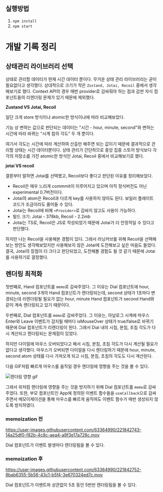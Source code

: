 ## 실행방법

1. `npm install`
2. `npm start`

# 개발 기록 정리

## 상태관리 라이브러리 선택

상태로 관리할 데이터가 현재 시간 데이터 뿐이다. 무거운 상태 관리 라이브러리는 굳이 필요없다고 생각했다. 상대적으로 크기가 작은 `Zustand, Jotai, Recoil` 중에서 생각해보기로 했다. Context API의 경우 매번 provider로 감싸줘야 하는 점과 감싼 자식 컴포넌트들의 리렌더링 문제가 있기 때문에 제외했다.

**Zustand VS Jotai, Recoil**

일단 크게 store 방식이냐 atomic한 방식이냐에 따라 비교해보았다.

기능 상 변하는 값으로 판단되는 데이터는 "시간 - hour, minute, second"와 변하는 시간에 따라 바뀌는 "시계 침의 각도" 두 개 뿐이다.

여기서 각도는 시간에 따라 계산하여 산출만 해주면 되는 값이기 때문에 결과적으로 관리할 상태는 시간 데이터뿐이다. 상태 관리가 간단하므로 중앙 집중 스토어 방식보다 각각의 저장소를 가진 atomic한 방식인 Jotai, Recoil 중에서 비교해보기로 했다.

**jotai VS recoil**

결론부터 말하면 Jotai를 선택했고, Recoil보다 좋다고 판단된 이유를 정리해보았다.

- Recoil은 매우 느리게 commmit이 이루어지고 있으며 아직 정식버전도 아닌 experimental 0.7버전이다.
- Jotai의 atom은 Recoil과 다르게 key를 사용하지 않아도 된다. 보일러 플레이트 코드가 조금이라도 줄어들 수 있다.
- Jotai는 Recoil에 비해 `<Provider>`로 감싸지 않고도 사용이 가능하다.
- 빌드 크기: Jotai - 378kb, Recoil - 2.2mb
- Jotai는 TS로, Recoil은 JS로 작성되었기 때문에 Jotai가 더 안정적일 수 있다고 판단했다.

하지만 나는 Recoil을 사용해본 경험이 있다. 그래서 러닝커브를 위해 Recoil을 선택해보는 방안도 생각해보았지만 사용해보지 않은 Jotai에 도전해보고 싶은 마음도 들었다. 결국, Jotai의 장점이 더 크다고 판단되었고, 도전해볼 경험도 될 것 같기 때문에 Jotai를 사용하기로 결정했다.

## 렌더링 최적화

첫번째로, Hand 컴포넌트를 `memo`로 감싸주었다. 그 이유는 Dial 컴포넌트에 hour, minute, second 3개의 Hand 컴포넌트가 렌더링되는데, second 상태가 1초마다 변경되는데 리렌더링될 필요가 없는 hour, minute Hand 컴포넌트가 second Hand와 같이 계속 렌더링되고 있기 때문이다.

두번째로, Dial 컴포넌트를 `memo`로 감싸주었다. 그 이유는, 아날로그 시계에 마우스 Enter와 Leave 이벤트가 감지될 때마다 isMouseOver 상태가 true/false로 바뀌기 때문에 Dial 컴포넌트가 리렌더링이 된다. 그래서 Dial 내의 시침, 분침, 초침 각도가 다시 계산되고 렌더링되는 문제점이 있었다.

하지만 다이얼에 마우스 오버되었다고 해서 시침, 분침, 초침 각도가 다시 계산될 필요가 없다고 생각했다. 마우스가 오버되면 다이얼을 다시 렌더링하기 때문에 hour, minute, second atom 상태를 다시 가져오게 되고 시침, 분침, 초침의 각도도 다시 계산된다.

다음 GIF처럼 빠르게 마우스를 움직일 경우 렌더링에 영향을 주는 것을 볼 수 있다.

![렌더링 영향 gif](https://user-images.githubusercontent.com/63364990/221842749-cce924dd-0f6c-484b-9d62-37678faac668.gif)

그래서 위처럼 렌더링에 영향을 주는 것을 방지하기 위해 Dial 컴포넌트를 `memo`로 감싸 주었다. 또한, 부모 컴포넌트인 App에 정의된 이벤트 함수들을 `useCallback`으로 감싸주면서 메모이제이션을 통해 마우스를 빠르게 움직여도 이벤트 함수가 매번 생성되지 않도록 방지하였다.

### memoization 전

https://user-images.githubusercontent.com/63364990/221842743-14a25df0-f82b-4c8c-aea4-a9f3e17a728c.mov

Dial 컴포넌트가 이벤트 발생마다 렌더링됨을 볼 수 있다.

### memoization 후

https://user-images.githubusercontent.com/63364990/221842752-8bab6355-5b56-43c1-b5f4-3e670324ed7c.mov

Dial 컴포넌트가 이벤트와 상관없이 5초 동안 5번만 렌더링됨을 볼 수 있다.
